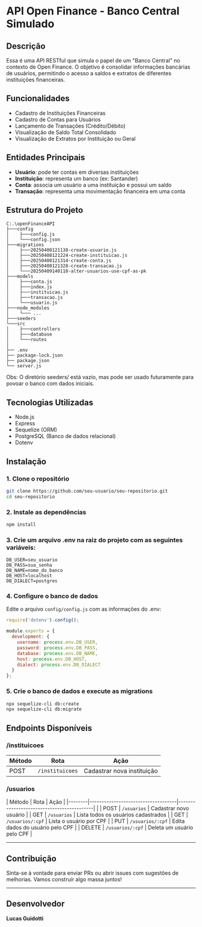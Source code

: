 # API Open Finance - Banco Central Simulado

## Descrição
Essa é uma API RESTful que simula o papel de um "Banco Central" no contexto de Open Finance. O objetivo é consolidar informações bancárias de usuários, permitindo o acesso a saldos e extratos de diferentes instituições financeiras.

## Funcionalidades
- Cadastro de Instituições Financeiras
- Cadastro de Contas para Usuários
- Lançamento de Transações (Crédito/Débito)
- Visualização de Saldo Total Consolidado
- Visualização de Extratos por Instituição ou Geral

## Entidades Principais
- **Usuário**: pode ter contas em diversas instituições
- **Instituição**: representa um banco (ex: Santander)
- **Conta**: associa um usuário a uma instituição e possui um saldo
- **Transação**: representa uma movimentação financeira em uma conta

## Estrutura do Projeto
```
C:.\openFinanceAPI
├───config
│    ├───config.js
│    └───config.json
├───migrations
│    ├───20250408121138-create-usuario.js
│    ├───20250408121224-create-instituicao.js
│    ├───20250408121314-create-conta.js
│    ├───20250408121328-create-transacao.js
│    └───20250409140110-alter-usuarios-use-cpf-as-pk
├───models
│    ├───conta.js
│    ├───index.js
│    ├───instituicao.js
│    ├───transacao.js
│    └───usuario.js
├───node_modules
│    └─── ...
├───seeders
└───src
│    ├───controllers
│    ├───database
│    └───routes
│
├── .env
├── package-lock.json
├── package.json
└── server.js
```

 Obs: O diretório seeders/ está vazio, mas pode ser usado futuramente para povoar o banco com dados iniciais.

## Tecnologias Utilizadas
- Node.js
- Express
- Sequelize (ORM)
- PostgreSQL (Banco de dados relacional)
- Dotenv

## Instalação

### 1. Clone o repositório
```bash
git clone https://github.com/seu-usuario/seu-repositorio.git
cd seu-repositorio
```

### 2. Instale as dependências
```bash
npm install
```

### 3. Crie um arquivo .env na raiz do projeto com as seguintes variáveis:

```.env
DB_USER=seu_usuario
DB_PASS=sua_senha
DB_NAME=nome_do_banco
DB_HOST=localhost
DB_DIALECT=postgres
```

### 4. Configure o banco de dados
Edite o arquivo `config/config.js` com as informações do .env:

```js
require('dotenv').config();

module.exports = {
  development: {
    username: process.env.DB_USER,
    password: process.env.DB_PASS,
    database: process.env.DB_NAME,
    host: process.env.DB_HOST,
    dialect: process.env.DB_DIALECT
  }
};
```

### 5. Crie o banco de dados e execute as migrations
```bash
npx sequelize-cli db:create
npx sequelize-cli db:migrate
```

## Endpoints Disponíveis
### **/instituicoes**

| Método | Rota                               | Ação                                     |
|--------|------------------------------------|-------------------------------------------|
| POST   | `/instituicoes`                   | Cadastrar nova instituição  
### **/usuarios**

| Método | Rota                               | Ação                                     |
|--------|------------------------------------|-------------------------------------------|             |
| POST | `/usuarios` | Cadastrar novo usuário |
| GET | `/usuarios` | Lista todos os usuários cadastrados |
| GET | `/usuarios/:cpf` | Lista o usuário por CPF |
| PUT | `/usuarios/:cpf` | Edita dados do usuário pelo CPF |
| DELETE | `/usuarios/:cpf` | Deleta um usuário pelo CPF |

---

## Contribuição
Sinta-se à vontade para enviar PRs ou abrir issues com sugestões de melhorias. Vamos construir algo massa juntos!

---

## Desenvolvedor
**Lucas Guidotti**